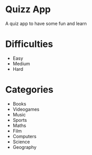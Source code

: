 # Quizz App

A quiz app to have some fun and learn

# Difficulties

* Easy
* Medium
* Hard 

# Categories

* Books
* Videogames
* Music
* Sports
* Maths
* Film
* Computers
* Science 
* Geography
